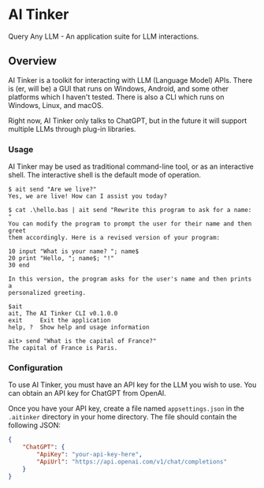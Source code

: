 # AI Tinker
Query Any LLM - An application suite for LLM interactions.

## Overview
AI Tinker is a toolkit for interacting with LLM (Language Model) APIs. There is (er, will be) a GUI that runs on Windows, Android, and some other platforms which I haven't tested. There is also a CLI which runs on Windows, Linux, and macOS.

Right now, AI Tinker only talks to ChatGPT, but in the future it will support multiple LLMs through plug-in libraries.

### Usage
AI Tinker may be used as traditional command-line tool, or as an interactive shell. The interactive shell is the default mode of operation.

```shell
$ ait send "Are we live?"
Yes, we are live! How can I assist you today?

$ cat .\hello.bas | ait send "Rewrite this program to ask for a name: "
You can modify the program to prompt the user for their name and then greet 
them accordingly. Here is a revised version of your program:

10 input "What is your name? "; name$
20 print "Hello, "; name$; "!"
30 end

In this version, the program asks for the user's name and then prints a 
personalized greeting.

$ait
ait, The AI Tinker CLI v0.1.0.0
exit     Exit the application
help, ?  Show help and usage information

ait> send "What is the capital of France?"
The capital of France is Paris.
```

### Configuration

To use AI Tinker, you must have an API key for the LLM you wish to use. You can obtain an API key for ChatGPT from OpenAI.

Once you have your API key, create a file named `appsettings.json` in the `.aitinker` directory in your home directory. The file should contain the following JSON:

```json
{
    "ChatGPT": {
        "ApiKey": "your-api-key-here",
        "ApiUrl": "https://api.openai.com/v1/chat/completions"
    }
}
```
